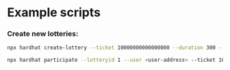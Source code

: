 # Example scripts

### Create new lotteries:
``` bash
npx hardhat create-lottery --ticket 10000000000000000 --duration 300 --network localhost
```

``` bash
npx hardhat participate --lotteryid 1 --user <user-address> --ticket 10000000000000000
```
